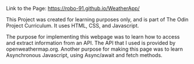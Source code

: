 Link to the Page: https://robo-91.github.io/WeatherApp/

This Project was created for learning purposes only, and is part of The Odin Project Curriculum. It uses HTML, CSS, and Javascript.

The purpose for implementing this webpage was to learn how to access and extract information from an API. The API that I used is provided by openweathermap.org. Another purpose for making this page was to learn Asynchronous Javascript, using Async/await and fetch methods.